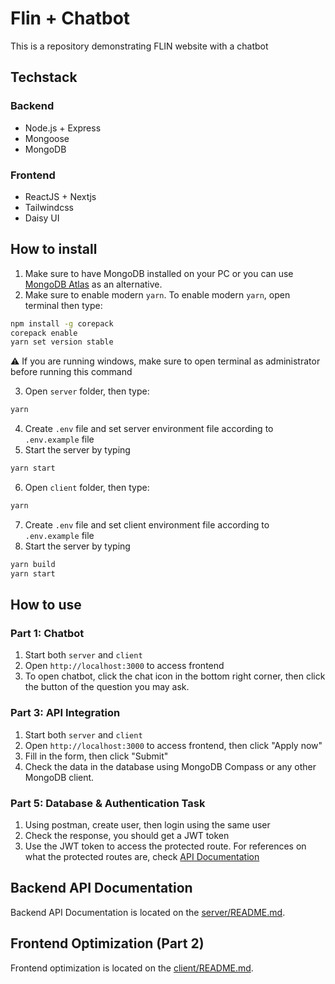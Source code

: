 # Flin + Chatbot
This is a repository demonstrating FLIN website with a chatbot

## Techstack
### Backend
- Node.js + Express
- Mongoose
- MongoDB

### Frontend
- ReactJS + Nextjs
- Tailwindcss
- Daisy UI

## How to install
1. Make sure to have MongoDB installed on your PC or you can use [MongoDB Atlas](https://www.mongodb.com/cloud/atlas) as an alternative.
2. Make sure to enable modern `yarn`. To enable modern `yarn`, open terminal then type:
```bash
npm install -g corepack
corepack enable
yarn set version stable
```
⚠️ If you are running windows, make sure to open terminal as administrator before running this command

3. Open `server` folder, then type:
```bash
yarn
```
4. Create `.env` file and set server environment file according to `.env.example` file
5. Start the server by typing 
```bash
yarn start
```
6. Open `client` folder, then type:
```bash
yarn
```
7. Create `.env` file and set client environment file according to `.env.example` file
8. Start the server by typing 
```bash
yarn build
yarn start
```

## How to use
### Part 1: Chatbot
1. Start both `server` and `client`
2. Open `http://localhost:3000` to access frontend
3. To open chatbot, click the chat icon in the bottom right corner, then click the button of the question you may ask.

### Part 3: API Integration
1. Start both `server` and `client`
2. Open `http://localhost:3000` to access frontend, then click "Apply now"
3. Fill in the form, then click "Submit"
4. Check the data in the database using MongoDB Compass or any other MongoDB client.

### Part 5: Database & Authentication Task
1. Using postman, create user, then login using the same user
2. Check the response, you should get a JWT token
3. Use the JWT token to access the protected route. For references on what the protected routes are, check [API Documentation](server/README.md)

## Backend API Documentation
Backend API Documentation is located on the [server/README.md](server/README.md).

## Frontend Optimization (Part 2)
Frontend optimization is located on the [client/README.md](client/README.md).